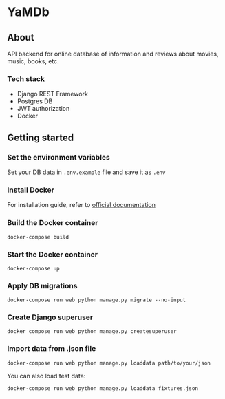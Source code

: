 # YaMDb

## About

API backend for online database of information and reviews about movies, music, books, etc.

### Tech stack

- Django REST Framework
- Postgres DB
- JWT authorization
- Docker

## Getting started

### Set the environment variables

Set your DB data in `.env.example` file and save it as `.env`

### Install Docker

For installation guide, refer to [official documentation](https://docs.docker.com/engine/install/)

### Build the Docker container

`docker-compose build`

### Start the Docker container

`docker-compose up`

### Apply DB migrations

`docker-compose run web python manage.py migrate --no-input`

### Create Django superuser

`docker compose run web python manage.py createsuperuser`

### Import data from .json file

`docker-compose run web python manage.py loaddata path/to/your/json`

You can also load test data:

`docker-compose run web python manage.py loaddata fixtures.json`